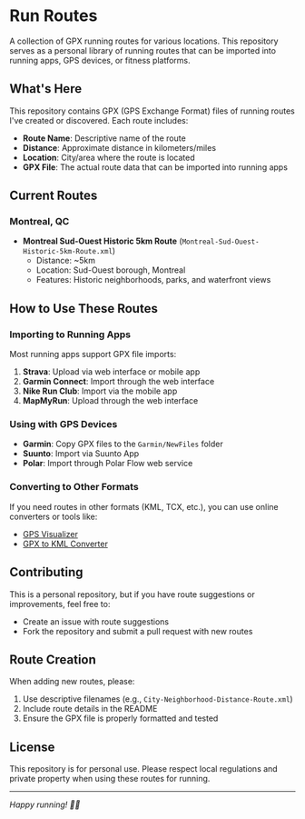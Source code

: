 # Run Routes

A collection of GPX running routes for various locations. This repository serves as a personal library of running routes that can be imported into running apps, GPS devices, or fitness platforms.

## What's Here

This repository contains GPX (GPS Exchange Format) files of running routes I've created or discovered. Each route includes:

- **Route Name**: Descriptive name of the route
- **Distance**: Approximate distance in kilometers/miles
- **Location**: City/area where the route is located
- **GPX File**: The actual route data that can be imported into running apps

## Current Routes

### Montreal, QC
- **Montreal Sud-Ouest Historic 5km Route** (`Montreal-Sud-Ouest-Historic-5km-Route.xml`)
  - Distance: ~5km
  - Location: Sud-Ouest borough, Montreal
  - Features: Historic neighborhoods, parks, and waterfront views

## How to Use These Routes

### Importing to Running Apps
Most running apps support GPX file imports:

1. **Strava**: Upload via web interface or mobile app
2. **Garmin Connect**: Import through the web interface
3. **Nike Run Club**: Import via the mobile app
4. **MapMyRun**: Upload through the web interface

### Using with GPS Devices
- **Garmin**: Copy GPX files to the `Garmin/NewFiles` folder
- **Suunto**: Import via Suunto App
- **Polar**: Import through Polar Flow web service

### Converting to Other Formats
If you need routes in other formats (KML, TCX, etc.), you can use online converters or tools like:
- [GPS Visualizer](https://www.gpsvisualizer.com/)
- [GPX to KML Converter](https://www.gpsvisualizer.com/convert_input)

## Contributing

This is a personal repository, but if you have route suggestions or improvements, feel free to:
- Create an issue with route suggestions
- Fork the repository and submit a pull request with new routes

## Route Creation

When adding new routes, please:
1. Use descriptive filenames (e.g., `City-Neighborhood-Distance-Route.xml`)
2. Include route details in the README
3. Ensure the GPX file is properly formatted and tested

## License

This repository is for personal use. Please respect local regulations and private property when using these routes for running.

---

*Happy running! 🏃‍♂️* 